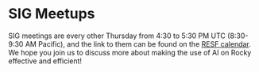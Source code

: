 # SIG Meetups

SIG meetings are every other Thursday from 4:30 to 5:30 PM UTC (8:30-9:30 AM Pacific), and the link to them can be found on the [RESF calendar](https://calendar.google.com/calendar/u/0/embed?src=c_2e1oqh6t0i6sqhja5nu9lq8lgo@group.calendar.google.com). We hope you join us to discuss more about making the use of AI on Rocky effective and efficient!